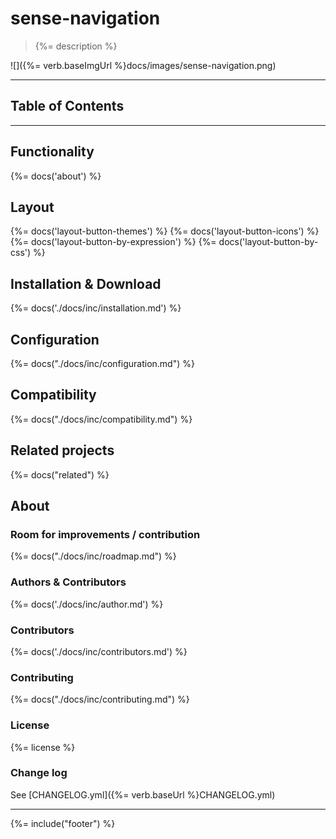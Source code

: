 # sense-navigation
> {%= description %}

![]({%= verb.baseImgUrl %}docs/images/sense-navigation.png)

---
## Table of Contents

<!-- toc -->

---

## Functionality
{%= docs('about') %}

## Layout
{%= docs('layout-button-themes') %}
{%= docs('layout-button-icons') %}
{%= docs('layout-button-by-expression') %}
{%= docs('layout-button-by-css') %}

## Installation & Download
{%= docs('./docs/inc/installation.md') %}

## Configuration
{%= docs("./docs/inc/configuration.md") %}

## Compatibility
{%= docs("./docs/inc/compatibility.md") %}


## Related projects
{%= docs("related") %}

## About

### Room for improvements / contribution
{%= docs("./docs/inc/roadmap.md") %}

### Authors & Contributors
{%= docs('./docs/inc/author.md') %}

### Contributors
{%= docs('./docs/inc/contributors.md') %}

### Contributing
{%= docs("./docs/inc/contributing.md") %}

### License
{%= license %}

### Change log
See [CHANGELOG.yml]({%= verb.baseUrl %}CHANGELOG.yml)  

***

{%= include("footer") %}
